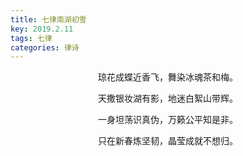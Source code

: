 ```yaml
---
title: 七律南湖初雪
key: 2019.2.11
tags: 七律
categories: 律诗
---
```


<p align="center">琼花成蝶近香飞，舞染冰魂茶和梅。
</p>
<p align="center">天撒银妆湖有影，地迷白絮山带辉。
</p>
<p align="center">一身坦荡识真伪，万籁公平知是非。
</p>
<p align="center">只在新春炼坚韧，晶莹成就不想归。
</p>
